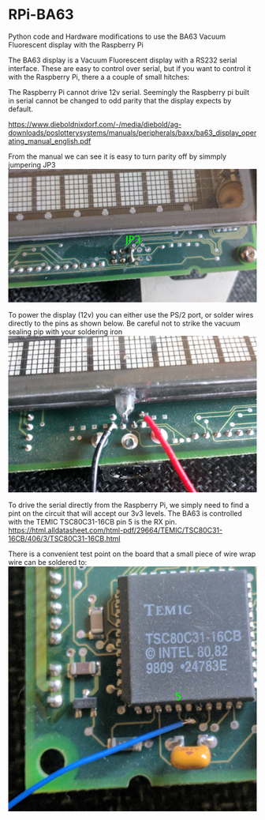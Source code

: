 # RPi-BA63

Python code and Hardware modifications to use the BA63 Vacuum Fluorescent display with the Raspberry Pi

The BA63 display is a Vacuum Fluorescent display with a RS232 serial interface. These are easy to control over serial, but if you want to control it with the Raspberry Pi, there a a couple of small hitches:

The Raspberry Pi cannot drive 12v serial.
Seemingly the Raspberry pi built in serial cannot be changed to odd parity that the display expects by default.

https://www.dieboldnixdorf.com/-/media/diebold/ag-downloads/poslotterysystems/manuals/peripherals/baxx/ba63_display_operating_manual_english.pdf

From the manual we can see it is easy to turn parity off by simmply jumpering JP3
![Screenshot](media/jp3.png)

To power the display (12v) you can either use the PS/2 port, or solder wires directly to the pins as shown below. Be careful not to strike the vacuum sealing pip with your soldering iron
![Screenshot](media/pwr.png)

To drive the serial directly from the Raspberry Pi, we simply need to find a pint on the circuit that will accept our 3v3 levels.
The BA63 is controlled with the TEMIC TSC80C31-16CB pin 5 is the RX pin.
https://html.alldatasheet.com/html-pdf/29664/TEMIC/TSC80C31-16CB/406/3/TSC80C31-16CB.html

There is a convenient test point on the board that a small piece of wire wrap wire can be soldered to:
![Screenshot](media/temicsolder.png)


